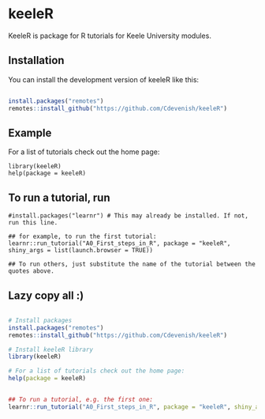 # keeleR

KeeleR is package for R tutorials for Keele University modules.

## Installation

You can install the development version of keeleR like this:

``` r

install.packages("remotes")
remotes::install_github("https://github.com/Cdevenish/keeleR")

```

## Example

For a list of tutorials check out the home page:

```
library(keeleR)
help(package = keeleR)

```

## To run a tutorial, run

```
#install.packages("learnr") # This may already be installed. If not, run this line.

## for example, to run the first tutorial:
learnr::run_tutorial("A0_First_steps_in_R", package = "keeleR", shiny_args = list(launch.browser = TRUE))

## To run others, just substitute the name of the tutorial between the quotes above.

```


## Lazy copy all :)
``` r

# Install packages
install.packages("remotes")
remotes::install_github("https://github.com/Cdevenish/keeleR")

# Install keeleR library
library(keeleR)

# For a list of tutorials check out the home page:
help(package = keeleR)


## To run a tutorial, e.g. the first one:
learnr::run_tutorial("A0_First_steps_in_R", package = "keeleR", shiny_args = list(launch.browser = TRUE))

```

